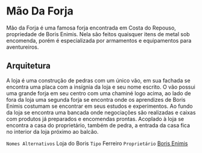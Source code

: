 <!-- TITLE: Mão Da Forja -->
<!-- SUBTITLE: Visão geral sobre Mão Da Forja -->

# Mão Da Forja
Mão da Forja é uma famosa forja encontrada em Costa do Repouso, propriedade de Boris Enimis. Nela são feitos quaisquer itens de metal sob encomenda, porém é especializada por armamentos e equipamentos para aventureiros.

## Arquitetura
A loja é uma construção de pedras com um único vão, em sua fachada se encontra uma placa com a insígnia da loja e seu nome escrito. O vão possui uma grande forja em seu centro com uma chaminé logo acima, ao lado de fora da loja uma segunda forja se encontra onde os aprendizes de Boris Enimis costumam se encontrar em seus estudos e experimentos.
Ao fundo da loja se encontra uma bancada onde negociações são realizadas e caixas com produtos já preparados e encomendas prontas.
Acoplado à loja se encontra a casa do proprietário, também de pedra, a entrada da casa fica no interior da loja próximo ao balcão.

`Nomes Alternativos` Loja do Boris 
`Tipo` Ferreiro
`Proprietário` [Boris Enimis](http://localhost/individuos/boris-enimis#boris-enimis)

